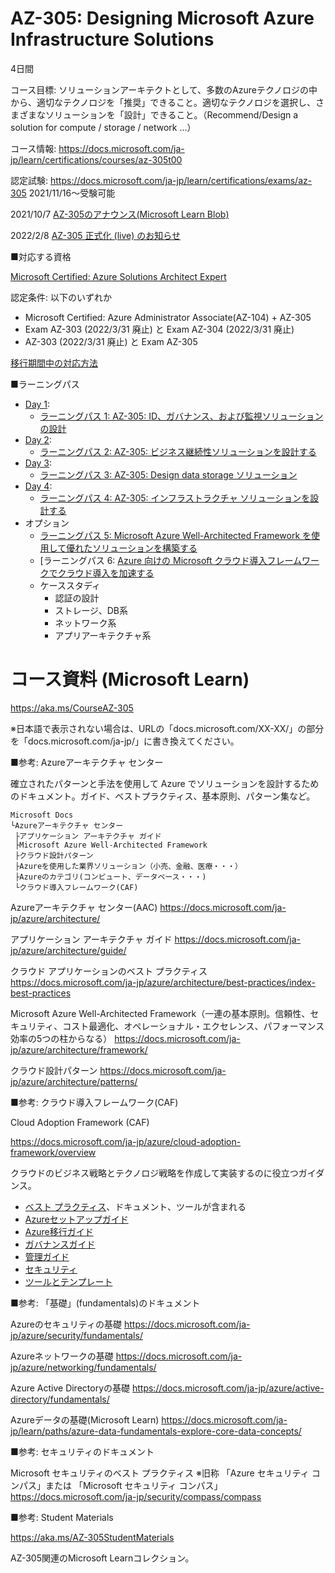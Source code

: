 # AZ-305: Designing Microsoft Azure Infrastructure Solutions

4日間

コース目標: ソリューションアーキテクトとして、多数のAzureテクノロジの中から、適切なテクノロジを「推奨」できること。適切なテクノロジを選択し、さまざまなソリューションを「設計」できること。（Recommend/Design a solution for compute / storage / network ...）

コース情報: https://docs.microsoft.com/ja-jp/learn/certifications/courses/az-305t00

認定試験: https://docs.microsoft.com/ja-jp/learn/certifications/exams/az-305  2021/11/16～受験可能

2021/10/7 [AZ-305のアナウンス(Microsoft Learn Blob)](https://techcommunity.microsoft.com/t5/microsoft-learn-blog/reimagining-the-azure-solutions-architect-expert-certification/ba-p/2813695)

2022/2/8 [AZ-305 正式化 (live) のお知らせ](https://techcommunity.microsoft.com/t5/microsoft-learn/now-live-exam-az-305-designing-microsoft-azure-infrastructure/m-p/3138200)

■対応する資格

[Microsoft Certified: Azure Solutions Architect Expert](https://docs.microsoft.com/ja-jp/learn/certifications/azure-solutions-architect/)

認定条件: 以下のいずれか

- Microsoft Certified: Azure Administrator Associate(AZ-104) + AZ-305
- Exam AZ-303 (2022/3/31 廃止) と Exam AZ-304 (2022/3/31 廃止)
- AZ-303 (2022/3/31 廃止) と Exam AZ-305

[移行期間中の対応方法](https://techcommunity.microsoft.com/t5/microsoft-learn-blog/reimagining-the-azure-solutions-architect-expert-certification/ba-p/2813695)

■ラーニングパス

- [Day 1](day1.md):
  - [ラーニングパス 1: AZ-305: ID、ガバナンス、および監視ソリューションの設計](lp01.md)
- [Day 2](day2.md):
  - [ラーニングパス 2: AZ-305: ビジネス継続性ソリューションを設計する](lp02.md)
- [Day 3](day3.md):
  - [ラーニングパス 3: AZ-305: Design data storage ソリューション](lp03.md)
- [Day 4](day4.md):
  - [ラーニングパス 4: AZ-305: インフラストラクチャ ソリューションを設計する](lp04.md)
- オプション
  - [ラーニングパス 5: Microsoft Azure Well-Architected Framework を使用して優れたソリューションを構築する](lp05.md)
  - [ラーニングパス 6: [Azure 向けの Microsoft クラウド導入フレームワークでクラウド導入を加速する](lp06.md)
  - ケーススタディ
    - 認証の設計
    - ストレージ、DB系
    - ネットワーク系
    - アプリアーキテクチャ系

# コース資料 (Microsoft Learn)

https://aka.ms/CourseAZ-305

※日本語で表示されない場合は、URLの「docs.microsoft.com/XX-XX/」の部分を「docs.microsoft.com/ja-jp/」に書き換えてください。

■参考: Azureアーキテクチャ センター

確立されたパターンと手法を使用して Azure でソリューションを設計するためのドキュメント。ガイド、ベストプラクティス、基本原則、パターン集など。

```
Microsoft Docs
└Azureアーキテクチャ センター
 ├アプリケーション アーキテクチャ ガイド
 ├Microsoft Azure Well-Architected Framework
 ├クラウド設計パターン
 ├Azureを使用した業界ソリューション（小売、金融、医療・・・）
 ├Azureのカテゴリ(コンピュート、データベース・・・)
 └クラウド導入フレームワーク(CAF)
```

Azureアーキテクチャ センター(AAC)
https://docs.microsoft.com/ja-jp/azure/architecture/

アプリケーション アーキテクチャ ガイド
https://docs.microsoft.com/ja-jp/azure/architecture/guide/

クラウド アプリケーションのベスト プラクティス
https://docs.microsoft.com/ja-jp/azure/architecture/best-practices/index-best-practices

Microsoft Azure Well-Architected Framework（一連の基本原則。信頼性、セキュリティ、コスト最適化、オペレーショナル・エクセレンス、パフォーマンス効率の5つの柱からなる）
https://docs.microsoft.com/ja-jp/azure/architecture/framework/

クラウド設計パターン
https://docs.microsoft.com/ja-jp/azure/architecture/patterns/

■参考: クラウド導入フレームワーク(CAF)

Cloud Adoption Framework (CAF)

https://docs.microsoft.com/ja-jp/azure/cloud-adoption-framework/overview

クラウドのビジネス戦略とテクノロジ戦略を作成して実装するのに役立つガイダンス。

- [ベスト プラクティス](https://docs.microsoft.com/ja-jp/azure/cloud-adoption-framework/ready/azure-best-practices/)、ドキュメント、ツールが含まれる
- [Azureセットアップガイド](https://docs.microsoft.com/ja-jp/azure/cloud-adoption-framework/ready/azure-setup-guide/)
- [Azure移行ガイド](https://docs.microsoft.com/ja-jp/azure/cloud-adoption-framework/migrate/azure-migration-guide/?tabs=MigrationTools)
- [ガバナンスガイド](https://docs.microsoft.com/ja-jp/azure/cloud-adoption-framework/govern/)
- [管理ガイド](https://docs.microsoft.com/ja-jp/azure/cloud-adoption-framework/manage/)
- [セキュリティ](https://docs.microsoft.com/ja-jp/azure/cloud-adoption-framework/secure/)
- [ツールとテンプレート](https://docs.microsoft.com/ja-jp/azure/cloud-adoption-framework/resources/tools-templates)


■参考: 「基礎」(fundamentals)のドキュメント

Azureのセキュリティの基礎
https://docs.microsoft.com/ja-jp/azure/security/fundamentals/

Azureネットワークの基礎
https://docs.microsoft.com/ja-jp/azure/networking/fundamentals/

Azure Active Directoryの基礎
https://docs.microsoft.com/ja-jp/azure/active-directory/fundamentals/

Azureデータの基礎(Microsoft Learn)
https://docs.microsoft.com/ja-jp/learn/paths/azure-data-fundamentals-explore-core-data-concepts/

■参考: セキュリティのドキュメント

Microsoft セキュリティのベスト プラクティス ※旧称 「Azure セキュリティ コンパス」または 「Microsoft セキュリティ コンパス」
https://docs.microsoft.com/ja-jp/security/compass/compass

■参考: Student Materials

https://aka.ms/AZ-305StudentMaterials

AZ-305関連のMicrosoft Learnコレクション。

